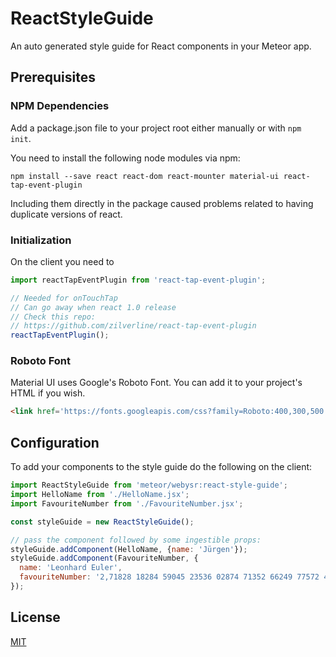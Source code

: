# ReactStyleGuide

An auto generated style guide for React components in your Meteor app.

## Prerequisites

### NPM Dependencies

Add a package.json file to your project root either manually or with `npm init`.

You need to install the following node modules via npm:

```
npm install --save react react-dom react-mounter material-ui react-tap-event-plugin
```

Including them directly in the package caused problems related to having duplicate versions of react.

### Initialization

On the client you need to

```javascript
import reactTapEventPlugin from 'react-tap-event-plugin';

// Needed for onTouchTap
// Can go away when react 1.0 release
// Check this repo:
// https://github.com/zilverline/react-tap-event-plugin
reactTapEventPlugin();
```

### Roboto Font

Material UI uses Google's Roboto Font. You can add it to your project's HTML if you wish.

```html
<link href='https://fonts.googleapis.com/css?family=Roboto:400,300,500' rel='stylesheet' type='text/css'>
```

## Configuration

To add your components to the style guide do the following on the client:

```javascript
import ReactStyleGuide from 'meteor/webysr:react-style-guide';
import HelloName from './HelloName.jsx';
import FavouriteNumber from './FavouriteNumber.jsx';

const styleGuide = new ReactStyleGuide();

// pass the component followed by some ingestible props:
styleGuide.addComponent(HelloName, {name: 'Jürgen'});
styleGuide.addComponent(FavouriteNumber, {
  name: 'Leonhard Euler',
  favouriteNumber: '2,71828 18284 59045 23536 02874 71352 66249 77572 47093 69995 ...'
});
```

## License

[MIT](../master/LICENSE)